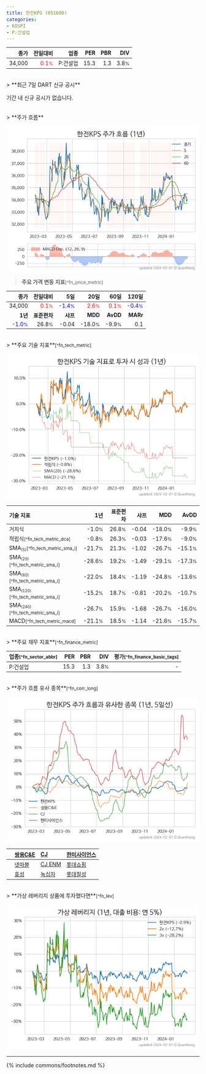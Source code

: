 ```yaml
---
title: 한전KPS (051600)
categories:
- KOSPI
- P:건설업
---
```

| **종가** | **전일대비** | **업종** | **PER** | **PBR** | **DIV** |
| -------: | -----------: | -------: | ------: | ------: | ------: |
| 34,000 | <span style="color: red">0.1<small>%</small></span> | P:건설업 | 15.3 | 1.3 | 3.8<small>%</small> |

<!-- more -->

<br>
> **최근 7일 DART 신규 공시**<a id="dart"></a>


기간 내 신규 공시가 없습니다.

<br>
> **주가 흐름**<a id="price"></a>

![051600](/stock/images/051600.png)

> **주요 가격 변동 지표**<small>[^fn_price_metric]</small>

| **종가** | **전일대비** | **5일** | **20일** | **60일** | **120일** |
| -------: | -----------: | ------: | -------: | -------: | --------: |
| 34,000 | <span style="color: red">0.1<small>%</small></span> | <span style="color: blue">-1.4<small>%</small></span> | <span style="color: red">2.6<small>%</small></span> | <span style="color: red">0.1<small>%</small></span> | <span style="color: blue">-0.4<small>%</small></span> |
| **1년** | **표준편차** | **샤프** | **MDD** | **AvDD** | **MARr** |
| <span style="color: blue">-1.0<small>%</small></span> | 26.8<small>%</small> | -0.04 | -18.0<small>%</small> | -9.9<small>%</small> | 0.1 |

<br>
> **주요 기술 지표**<small>[^fn_tech_metric]</small>


![051600](/stock/images/051600_tech.png)

| **기술 지표** | **1년** | **표준편차** | **샤프** | **MDD** | **AvDD** |
| :------------ | ------: | -----------: | -------: | ------: | -------: |
| 거치식 | -1.0<small>%</small> | 26.8<small>%</small> | -0.04 | -18.0<small>%</small> | -9.9<small>%</small> |
| 적립식<small>[^fn_tech_metric_dca]</small> | -0.8<small>%</small> | 26.3<small>%</small> | -0.03 | -17.6<small>%</small> | -9.0<small>%</small> |
| SMA<small><sub>(5)</sub></small><small>[^fn_tech_metric_sma_i]</small> | -21.7<small>%</small> | 21.3<small>%</small> | -1.02 | -26.7<small>%</small> | -15.1<small>%</small> |
| SMA<small><sub>(20)</sub></small><small>[^fn_tech_metric_sma_i]</small> | -28.6<small>%</small> | 19.2<small>%</small> | -1.49 | -29.1<small>%</small> | -17.3<small>%</small> |
| SMA<small><sub>(60)</sub></small><small>[^fn_tech_metric_sma_i]</small> | -22.0<small>%</small> | 18.4<small>%</small> | -1.19 | -24.8<small>%</small> | -13.6<small>%</small> |
| SMA<small><sub>(120)</sub></small><small>[^fn_tech_metric_sma_i]</small> | -15.2<small>%</small> | 18.7<small>%</small> | -0.81 | -20.2<small>%</small> | -10.7<small>%</small> |
| SMA<small><sub>(240)</sub></small><small>[^fn_tech_metric_sma_i]</small> | -26.7<small>%</small> | 15.9<small>%</small> | -1.68 | -26.7<small>%</small> | -16.0<small>%</small> |
| MACD<small>[^fn_tech_metric_macd]</small> | -21.1<small>%</small> | 18.5<small>%</small> | -1.14 | -21.6<small>%</small> | -15.7<small>%</small> |

<br>
> **주요 재무 지표**<small>[^fn_finance_metric]</small>

| **업종**<small>[^fn_sector_abbr]</small> | **PER** | **PBR** | **DIV** | **평가**<small>[^fn_finance_basic_tags]</small> |
| :--------------------------------------- | ------: | ------: | ------: | ----------------------------------------------: |
| P:건설업 | 15.3 | 1.3 | 3.8<small>%</small> | - |

<br>
> **주가 흐름 유사 종목**<a id="corr"></a><small>[^fn_corr_long]</small>

![051600](/stock/images/051600_corr.png)

|    | [쌍용C&E](/003410/) | [CJ](/001040/) | [한미사이언스](/008930/) |
| :- | :------------------------------------- | :------------------------------------- | :--------------------------------------|
|    | [넷마블](/251270/) | [CJ ENM](/035760/) | [롯데쇼핑](/023530/) |
|    | [효성](/004800/) | [녹십자](/006280/) | [롯데칠성](/005300/) |

<br>
> **가상 레버리지 상품에 투자했다면**<a id="2x"></a><small>[^fn_lev]</small>

![051600](/stock/images/051600_2x.png)

---
{% include commons/footnotes.md %}